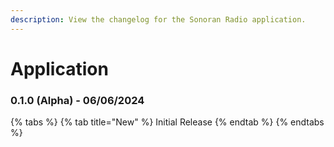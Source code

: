 ```yaml
---
description: View the changelog for the Sonoran Radio application.
---
```


# Application

### 0.1.0 (Alpha) - 06/06/2024

{% tabs %}
{% tab title="New" %}
Initial Release
{% endtab %}
{% endtabs %}
